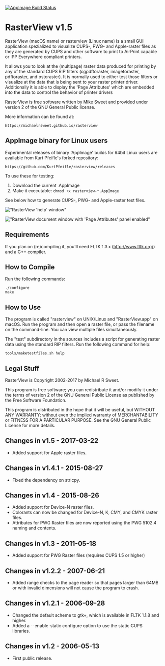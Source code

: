 [![AppImage Build Status](https://travis-ci.org/KurtPfeifle/rasterview.svg?branch=continuous)](https://travis-ci.org/KurtPfeifle/rasterview "AppImage Build Status")

# RasterView v1.5

RasterView (macOS name) or rasterview (Linux name) is a small GUI application spezialized to visualize CUPS-, PWG- and Apple-raster files as they are generated by CUPS and other software to print to AirPrint capable or IPP Everywhere compliant printers.

It allows you to look at the (multipage) raster data produced for printing by any of the standard CUPS RIP filters (cgpdftoraster, imagetoraster, pdftoraster, and pstoraster). It is normally used to either test those filters or visualize at the data that is being sent to your raster printer driver. Additionally it is able to display the 'Page Attributes' which are embedded into the data to control the behavior of printer drivers

RasterView is free software written by Mike Sweet and provided under version 2 of the GNU General Public license.

More information can be found at:

    https://michaelrsweet.github.io/rasterview

## AppImage binary for Linux users

Experimental releases of binary 'AppImage' builds for 64bit Linux users are available
from Kurt Pfeifle's forked repository:

    https://github.com/KurtPfeifle/rasterview/releases

To use these for testing:

1. Download the current .AppImage
1. Make it executable: `chmod +x rasterview-*.AppImage`

See below how to generate CUPS-, PWG- and Apple-raster test files.

!["RasterView 'help' window"](https://i.stack.imgur.com/VQcZh.png "RasterView 'help' window")

!["RasterView document window with 'Page Attributes' panel enabled"](https://i.stack.imgur.com/odmMr.png "RasterView document window with 'Page Attributes' panel enabled")

## Requirements

If you plan on (re)compiling it, you'll need FLTK 1.3.x (http://www.fltk.org/)
and a C++ compiler.


## How to Compile

Run the following commands:

    ./configure
    make


## How to Use

The program is called "rasterview" on UNIX/Linux and "RasterView.app" on macOS.
Run the program and then open a raster file, or pass the filename on the
command-line.  You can view multiple files simultaneously.

The "test" subdirectory in the sources includes a script for generating raster
data using the standard RIP filters.  Run the following command for help:

    tools/maketestfiles.sh help


## Legal Stuff

RasterView is Copyright 2002-2017 by Michael R Sweet.

This program is free software; you can redistribute it and/or modify it under
the terms of version 2 of the GNU General Public License as published by the
Free Software Foundation.

This program is distributed in the hope that it will be useful, but WITHOUT ANY
WARRANTY; without even the implied warranty of MERCHANTABILITY or FITNESS FOR A
PARTICULAR PURPOSE.  See the GNU General Public License for more details.


## Changes in v1.5 - 2017-03-22

- Added support for Apple raster files.


## Changes in v1.4.1 - 2015-08-27

- Fixed the dependency on strlcpy.


## Changes in v1.4 - 2015-08-26

- Added support for Device-N raster files.
- Colorants can now be changed for Device-N, K, CMY, and CMYK raster
  files.
- Attributes for PWG Raster files are now reported using the PWG 5102.4
  naming and contents.


## Changes in v1.3 - 2011-05-18

- Added support for PWG Raster files (requires CUPS 1.5 or higher)


## Changes in v1.2.2 - 2007-06-21

- Added range checks to the page reader so that pages larger than 64MB
  or with invalid dimensions will not cause the program to crash.


## Changes in v1.2.1 - 2006-09-28

- Changed the default scheme to gtk+, which is available in FLTK 1.1.8
  and higher.
- Added a --enable-static configure option to use the static CUPS
  libraries.


## Changes in v1.2 - 2006-05-13

- First public release.
